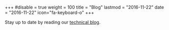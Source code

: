 +++
#disable = true
weight = 100
title = "Blog"
lastmod = "2016-11-22"
date = "2016-11-22"
icon="fa-keyboard-o"
+++

Stay up to date by reading our [technical blog](http://lockedata.uk/itsalockeblog).